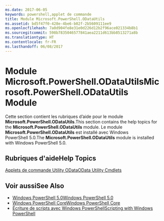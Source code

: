 ```yaml
---
ms.date: 2017-06-05
keywords: powershell,applet de commande
title: Module Microsoft.PowerShell.ODataUtils
ms.assetid: bd5f47f0-428e-4be6-b02f-2b5609111ee9
ms.openlocfilehash: 7a0d904fe8e31e0d226d12b2f96ace021334b8b1
ms.sourcegitcommit: 598b7835046577841aea2211d613bb8513271a8b
ms.translationtype: HT
ms.contentlocale: fr-FR
ms.lasthandoff: 06/08/2017
---
```

# <a name="microsoftpowershellodatautils-module"></a><span data-ttu-id="88cdb-103">Module Microsoft.PowerShell.ODataUtils</span><span class="sxs-lookup"><span data-stu-id="88cdb-103">Microsoft.PowerShell.ODataUtils Module</span></span>
<span data-ttu-id="88cdb-104">Cette section contient les rubriques d’aide pour le module **Microsoft.PowerShell.ODataUtils**.</span><span class="sxs-lookup"><span data-stu-id="88cdb-104">This section contains the help topics for the **Microsoft.PowerShell.ODataUtils** module.</span></span> <span data-ttu-id="88cdb-105">Le module **Microsoft.PowerShell.ODataUtils** est installé avec Windows PowerShell 5.0.</span><span class="sxs-lookup"><span data-stu-id="88cdb-105">The **Microsoft.PowerShell.ODataUtils** module is installed with Windows PowerShell 5.0.</span></span>

## <a name="help-topics"></a><span data-ttu-id="88cdb-106">Rubriques d'aide</span><span class="sxs-lookup"><span data-stu-id="88cdb-106">Help Topics</span></span>
[<span data-ttu-id="88cdb-107">Applets de commande Utility OData</span><span class="sxs-lookup"><span data-stu-id="88cdb-107">OData Utility Cmdlets</span></span>](http://technet.microsoft.com/library/dn818506(v=wps.640).aspx)

## <a name="see-also"></a><span data-ttu-id="88cdb-108">Voir aussi</span><span class="sxs-lookup"><span data-stu-id="88cdb-108">See Also</span></span>
- [<span data-ttu-id="88cdb-109">Windows PowerShell 5.0</span><span class="sxs-lookup"><span data-stu-id="88cdb-109">Windows PowerShell 5.0</span></span>](Windows-PowerShell-5.0.md)
- [<span data-ttu-id="88cdb-110">Windows PowerShell Core</span><span class="sxs-lookup"><span data-stu-id="88cdb-110">Windows PowerShell Core</span></span>](https://technet.microsoft.com/en-us/library/4b75f1e4-f327-48f3-92ab-bf5435094d41)
- [<span data-ttu-id="88cdb-111">Écriture de scripts avec Windows PowerShell</span><span class="sxs-lookup"><span data-stu-id="88cdb-111">Scripting with Windows PowerShell</span></span>](../../getting-started/fundamental/Scripting-with-Windows-PowerShell.md)


